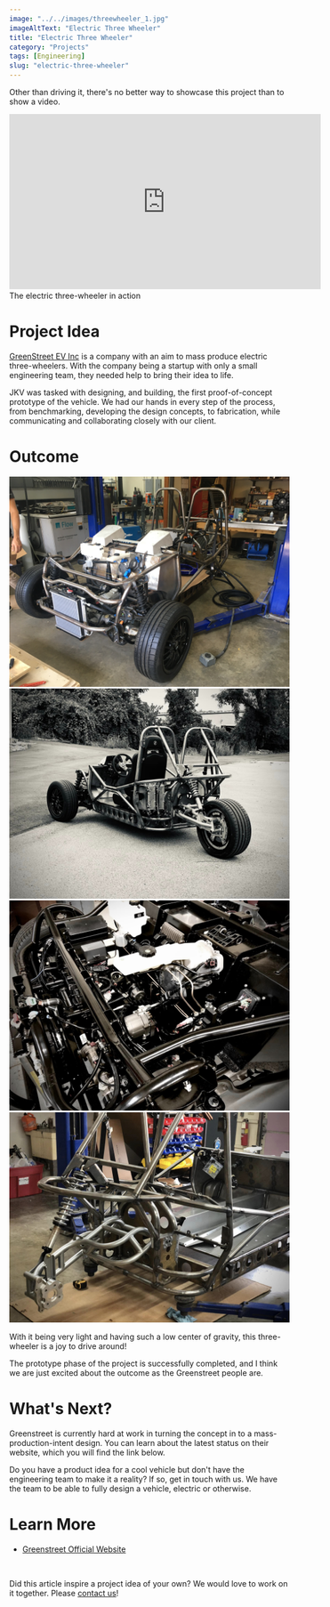 ```yaml
---
image: "../../images/threewheeler_1.jpg"
imageAltText: "Electric Three Wheeler"
title: "Electric Three Wheeler"
category: "Projects"
tags: [Engineering]
slug: "electric-three-wheeler"
---
```


Other than driving it, there's no better way to showcase this project than to show a video.

<div class="youtube-embed-container">
  <iframe width="560" height="315" src="https://www.youtube.com/embed/6x-7uzNh7uU?si=0cRQ1aQKH03IssXI" title="YouTube video player" frameborder="0" allow="accelerometer; autoplay; clipboard-write; encrypted-media; gyroscope; picture-in-picture; web-share" allowfullscreen></iframe>
  <span class="caption">The electric three-wheeler in action</span>
</div>

# Project Idea

[GreenStreet EV Inc](https://greenstreetautocycles.com/) is a company with an aim to mass produce electric three-wheelers. With the company being a startup with only a small engineering team, they needed help to bring their idea to life.

JKV was tasked with designing, and building, the first proof-of-concept prototype of the vehicle. We had our hands in every step of the process, from benchmarking, developing the design concepts, to fabrication, while communicating and collaborating closely with our client.

# Outcome

![The Three Wheeler, front view](../../images/threewheeler.jpg)
![The Three Wheeler, rear view](../../images/threewheeler_2.jpg)
![The "engine" bay](../../images/threewheeler_3.jpg)
![The tube chassis and rear suspension](../../images/threewheeler_4.jpg)

With it being very light and having such a low center of gravity, this three-wheeler is a joy to drive around! 

The prototype phase of the project is successfully completed, and I think we are just excited about the outcome as the Greenstreet people are. 

# What's Next?

Greenstreet is currently hard at work in turning the concept in to a mass-production-intent design. You can learn about the latest status on their website, which you will find the link below.

Do you have a product idea for a cool vehicle but don't have the engineering team to make it a reality? If so, get in touch with us. We have the team to be able to fully design a vehicle, electric or otherwise.

# Learn More

* [Greenstreet Official Website](https://greenstreetautocycles.com/)

<br/>

Did this article inspire a project idea of your own? We would love to work on it together. Please [contact us](/contact)!